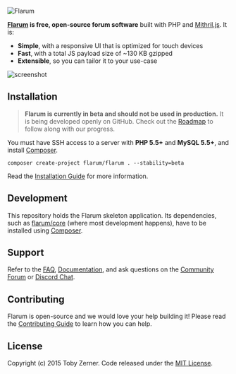 ![Flarum](https://flarum.org/img/logo.png)

**[Flarum](https://flarum.org/) is free, open-source forum software** built with PHP and [Mithril.js](https://mithril.js.org/). It is:

* **Simple**, with a responsive UI that is optimized for touch devices
* **Fast**, with a total JS payload size of ~130 KB gzipped
* **Extensible**, so you can tailor it to your use-case

![screenshot](https://flarum.org/img/screenshot.png)

## Installation

> **Flarum is currently in beta and should not be used in production.** It is being developed openly on GitHub. Check out the [Roadmap](https://flarum.org/roadmap/) to follow along with our progress.

You must have SSH access to a server with **PHP 5.5+** and **MySQL 5.5+**, and install [Composer](https://getcomposer.org/).

```
composer create-project flarum/flarum . --stability=beta
```

Read the [Installation Guide](https://flarum.org/docs/installation/) for more information.

## Development

This repository holds the Flarum skeleton application.
Its dependencies, such as [flarum/core](https://github.com/flarum/core) (where most development happens), have to be installed using [Composer](https://getcomposer.org/).

## Support

Refer to the [FAQ](https://flarum.org/docs/faq/), [Documentation](https://flarum.org/docs/), and ask questions on the [Community Forum](https://discuss.flarum.org/) or [Discord Chat](https://flarum.org/discord/).

## Contributing

Flarum is open-source and we would love your help building it! Please read the [Contributing Guide](https://github.com/flarum/flarum/blob/master/CONTRIBUTING.md) to learn how you can help.

## License

Copyright (c) 2015 Toby Zerner. Code released under the [MIT License](https://github.com/flarum/flarum/blob/master/LICENSE).
 

